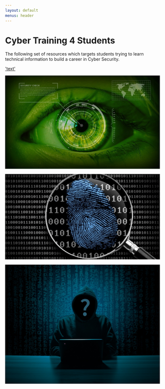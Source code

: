 ```yaml
---
layout: default
menus: header
---
```


# Cyber Training 4 Students

The following set of resources which targets students trying to learn technical information to build a career in Cyber Security.

['text'](blueteam.md)

![Blue Team](../assets/blueteam.jpg)

![DFIR](../assets/dfir.png)

![Red Team](../assets/redteam.jpg)